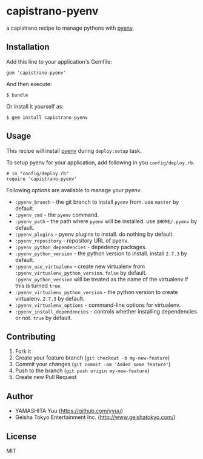 # capistrano-pyenv

a capistrano recipe to manage pythons with [pyenv](https://github.com/yyuu/pyenv).

## Installation

Add this line to your application's Gemfile:

    gem 'capistrano-pyenv'

And then execute:

    $ bundle

Or install it yourself as:

    $ gem install capistrano-pyenv

## Usage

This recipe will install [pyenv](https://github.com/yyuu/pyenv) during `deploy:setup` task.

To setup pyenv for your application, add following in you `config/deploy.rb`.

    # in "config/deploy.rb"
    require 'capistrano-pyenv'

Following options are available to manage your pyenv.

 * `:pyenv_branch` - the git branch to install `pyenv` from. use `master` by default.
 * `:pyenv_cmd` - the `pyenv` command.
 * `:pyenv_path` - the path where `pyenv` will be installed. use `$HOME/.pyenv` by default.
 * `:pyenv_plugins` - pyenv plugins to install. do nothing by default.
 * `:pyenv_repository` - repository URL of pyenv.
 * `:pyenv_python_dependencies` - depedency packages.
 * `:pyenv_python_version` - the python version to install. install `2.7.3` by default.
 * `:pyenv_use_virtualenv` - create new virtualenv from `:pyenv_virtualenv_python_version`. `false` by default. `:pyenv_python_version` will be treated as the name of the virtualenv if this is turned `true`.
 * `:pyenv_virtualenv_python_version` - the python version to create virtualenv. `2.7.3` by default.
 * `:pyenv_virtualenv_options` - command-line options for virtualenv.
 * `:pyenv_install_dependencies` - controls whether installing dependencies or not. `true` by default.

## Contributing

1. Fork it
2. Create your feature branch (`git checkout -b my-new-feature`)
3. Commit your changes (`git commit -am 'Added some feature'`)
4. Push to the branch (`git push origin my-new-feature`)
5. Create new Pull Request

## Author

- YAMASHITA Yuu (https://github.com/yyuu)
- Geisha Tokyo Entertainment Inc. (http://www.geishatokyo.com/)

## License

MIT
